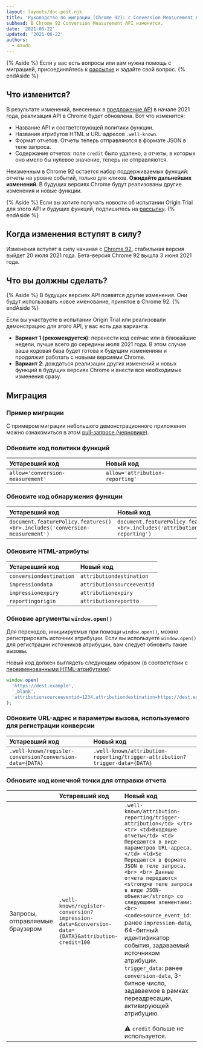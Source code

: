 ```yaml
---
layout: layouts/doc-post.njk
title: 'Руководство по миграции (Chrome 92): с Conversion Measurement API на Attribution Reporting API'
subhead: В Chrome 92 Conversion Measurement API изменится.
date: '2021-06-22'
updated: '2021-06-22'
authors:
  - maudn
---
```


{% Aside %} Если у вас есть вопросы или вам нужна помощь с миграцией, присоединяйтесь к [рассылке](https://groups.google.com/u/1/a/chromium.org/g/attribution-reporting-api-dev) и задайте свой вопрос. {% endAside %}

## Что изменится?

В результате изменений, внесенных в [предложение API](https://github.com/WICG/conversion-measurement-api) в начале 2021 года, реализация API в Chrome будет обновлена. Вот что изменится:

- Название API и соответствующей политики функции.
- Названия атрибутов HTML и URL-адресов `.well-known`.
- Формат отчетов. Отчеты теперь отправляются в формате JSON в теле запроса.
- Содержание отчетов: поле `credit` было удалено, а отчеты, в которых оно имело бы нулевое значение, теперь не отправляются.

Неизменным в Chrome 92 остается набор поддерживаемых функций: отчеты на уровне событий, только для кликов. **Ожидайте дальнейших изменений**. В будущих версиях Chrome будут реализованы другие изменения и новые функции.

{% Aside %} Если вы хотите получать новости об испытании Origin Trial для этого API и будущих функций, подпишитесь на [рассылку](https://groups.google.com/u/1/a/chromium.org/g/attribution-reporting-api-dev). {% endAside %}

## Когда изменения вступят в силу?

Изменения вступят в силу начиная с [Chrome 92](https://chromestatus.com/features/schedule), стабильная версия выйдет 20 июля 2021 года. Бета-версия Chrome 92 вышла 3 июня 2021 года.

## Что вы должны сделать?

{% Aside %} В будущих версиях API появятся другие изменения. Они будут использовать новое именование, принятое в Chrome 92. {% endAside %}

Если вы участвуете в испытании Origin Trial или реализовали демонстрацию для этого API, у вас есть два варианта:

- **Вариант 1 (рекомендуется)**: перенести код сейчас или в ближайшие недели, лучше всего до середины июля 2021 года. В этом случае ваша кодовая база будет готова к будущим изменениям и продолжит работать с новыми версиями Chrome.
- **Вариант 2**: дождаться реализации других изменений и новых функций в будущих версиях Chrome и внести все необходимые изменения сразу.

## Миграция

### Пример миграции

С примером миграции небольшого демонстрационного приложения можно ознакомиться в этом [pull-запросе (черновике)](https://github.com/GoogleChromeLabs/trust-safety-demo/pull/4/files).

### Обновите код политики функций

<table class="simple width-full fixed-table with-heading-tint">
<thead><tr>
<th style="text-align: left;">Устаревший код</th>
<th style="text-align: left;">Новый код</th>
</tr></thead>
<tbody><tr>
<td><code>allow='conversion-measurement'</code></td>
<td><code>allow='attribution-reporting'</code></td>
</tr></tbody>
</table>

### Обновите код обнаружения функции

<table class="simple width-full fixed-table with-heading-tint">
<thead><tr>
<th style="text-align: left;">Устаревший код</th>
<th style="text-align: left;">Новый код</th>
</tr></thead>
<tbody><tr>
<td><code>document.featurePolicy.features()&lt;br&gt;.includes('conversion-measurement')</code></td>
<td><code>document.featurePolicy.features()&lt;br&gt;.includes('attribution-reporting')</code></td>
</tr></tbody>
</table>

### Обновите HTML-атрибуты

<table class="simple width-full fixed-table with-heading-tint">
<thead><tr>
<th style="text-align: left;">Устаревший код</th>
<th style="text-align: left;">Новый код</th>
</tr></thead>
<tbody>
<tr>
<td><code>conversiondestination</code></td>
<td><code>attributiondestination</code></td>
</tr>
<tr>
<td><code>impressiondata</code></td>
<td><code>attributionsourceeventid</code></td>
</tr>
<tr>
<td><code>impressionexpiry</code></td>
<td><code>attributionexpiry</code></td>
</tr>
<tr>
<td><code>reportingorigin</code></td>
<td><code>attributionreportto</code></td>
</tr>
</tbody>
</table>

### Обновие аргументы `window.open()`

Для переходов, инициируемых при помощи `window.open()`, можно регистрировать источник атрибуции. Если вы используете `window.open()` для регистрации источников атрибуции, вам следует обновить такие вызовы.

Новый код должен выглядеть следующим образом (в соответствии с [переименованными HTML-атрибутами](#update-the-html-attributes)):

```javascript
window.open(
  'https://dest.example',
  '_blank',
  'attributionsourceeventid=1234,attributiondestination=https://dest.example,attributionreportto=https://reporter.example,attributionexpiry=604800000'
);
```

### Обновите URL-адрес и параметры вызова, используемого для регистрации конверсии

<table class="simple width-full fixed-table with-heading-tint w-table--top-align">
<thead><tr>
<th style="text-align: left;">Устаревший код</th>
<th style="text-align: left;">Новый код</th>
</tr></thead>
<tbody><tr>
<td><code>.well-known/register-conversion?conversion-data={DATA}</code></td>
<td><code>.well-known/attribution-reporting/trigger-attribution?trigger-data={DATA}</code></td>
</tr></tbody>
</table>

### Обновите код конечной точки для отправки отчета

<table class="simple width-full fixed-table with-heading-tint">
<thead><tr>
<th></th>
<th style="text-align: left;">Устаревший код</th>
<th style="text-align: left;">Новый код</th>
</tr></thead>
<tbody><tr>
<td>Запросы, отправляемые браузером</td>
<td><code>.well-known/register-conversion?impression-data=&amp;conversion-data={DATA}&amp;attribution-credit=100</code></td>
<td>
<code>.well-known/attribution-reporting/trigger-attribution&lt;/td&gt; &lt;/tr&gt; &lt;tr&gt; &lt;td&gt;Входящие отчеты&lt;/td&gt; &lt;td&gt; Передаются в виде параметров URL-адреса.&lt;/td&gt; &lt;td&gt;Se Передаются в формате JSON в теле запроса.&lt;br&gt; &lt;br&gt; Данные отчета передаются &lt;strong&gt;в теле запроса в виде JSON-объекта&lt;/strong&gt; со следующими элементами:&lt;br&gt; &lt;code&gt;source_event_id</code>: ранее <code>impression-data</code>, 64-битный идентификатор события, задаваемый источником атрибуции.<br> <code>trigger_data</code>: ранее <code>conversion-data</code>, 3-битное число, задаваемое в рамках переадресации, активирующей атрибуцию.<br><br> ⚠️ <code>credit</code> больше не используется.</td>
</tr></tbody>
</table>
